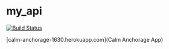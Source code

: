 my_api
======
[![Build Status](https://travis-ci.org/Ferocis/my_api.svg?branch=master)](https://travis-ci.org/Ferocis/my_api)


[calm-anchorage-1630.herokuapp.com](Calm Anchorage App)
